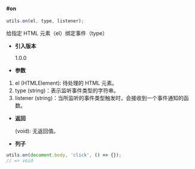 #### #on

```javascript
utils.on(el, type, listener);
```

给指定 HTML 元素（el）绑定事件（type）

- **引入版本**

    1.0.0

- **参数**

1. el (HTMLElement): 待处理的 HTML 元素。
2. type (string)：表示监听事件类型的字符串。
3. listener (string)：当所监听的事件类型触发时，会接收到一个事件通知的函数。

- **返回**

    (void): 无返回值。

- **列子**

```javascript
utils.on(document.body, 'click', () => {});
// => void
```
